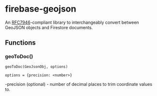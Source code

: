 # firebase-geojson
An [RFC7946](https://tools.ietf.org/html/rfc7946)-compliant library to interchangeably convert between GeoJSON objects and Firestore documents.


## Functions

### geoToDoc()

```geoToDoc(GeoJsonObj, options)```

`options = {precision: <number>}`

-precision (optional) - number of decimal places to trim coordinate values to.